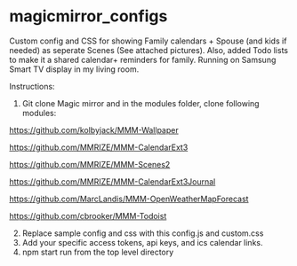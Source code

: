 # magicmirror_configs

Custom config and CSS for showing Family calendars + Spouse (and kids if needed) as seperate Scenes (See attached pictures). 
Also, added Todo lists to make it a shared calendar+ reminders for family.
Running on Samsung Smart TV display in my living room.


Instructions:
1. Git clone Magic mirror and in the modules folder, clone following modules:

https://github.com/kolbyjack/MMM-Wallpaper

https://github.com/MMRIZE/MMM-CalendarExt3

https://github.com/MMRIZE/MMM-Scenes2

https://github.com/MMRIZE/MMM-CalendarExt3Journal

https://github.com/MarcLandis/MMM-OpenWeatherMapForecast

https://github.com/cbrooker/MMM-Todoist


2. Replace sample config and css with this config.js and custom.css
3. Add your specific access tokens, api keys, and ics calendar links. 
4. npm start run from the top level directory
